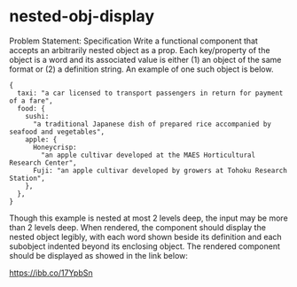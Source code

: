 # nested-obj-display
Problem Statement:
Specification
Write a functional component that accepts an arbitrarily nested object as a prop. Each key/property of the object is a word and its associated value is either (1) an object of the same format or (2) a definition string. An example of one such object is below.
```
{
  taxi: "a car licensed to transport passengers in return for payment of a fare",
  food: {
    sushi:
      "a traditional Japanese dish of prepared rice accompanied by seafood and vegetables",
    apple: {
      Honeycrisp:
        "an apple cultivar developed at the MAES Horticultural Research Center",
      Fuji: "an apple cultivar developed by growers at Tohoku Research Station",
    },
  },
}
```

Though this example is nested at most 2 levels deep, the input may be more than 2 levels deep. When rendered, the component should display the nested object legibly, with each word shown beside its definition and each subobject indented beyond its enclosing object. The rendered component should be displayed as showed in the link below:

https://ibb.co/17YpbSn
